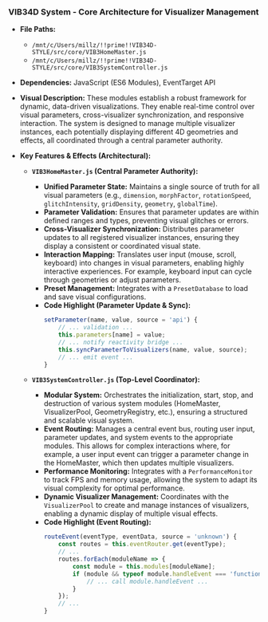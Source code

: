 
### VIB34D System - Core Architecture for Visualizer Management

*   **File Paths:**
    *   `/mnt/c/Users/millz/!!prime!!VIB34D-STYLE/src/core/VIB3HomeMaster.js`
    *   `/mnt/c/Users/millz/!!prime!!VIB34D-STYLE/src/core/VIB3SystemController.js`
*   **Dependencies:** JavaScript (ES6 Modules), EventTarget API
*   **Visual Description:** These modules establish a robust framework for dynamic, data-driven visualizations. They enable real-time control over visual parameters, cross-visualizer synchronization, and responsive interaction. The system is designed to manage multiple visualizer instances, each potentially displaying different 4D geometries and effects, all coordinated through a central parameter authority.
*   **Key Features & Effects (Architectural):**

    *   **`VIB3HomeMaster.js` (Central Parameter Authority):**
        *   **Unified Parameter State:** Maintains a single source of truth for all visual parameters (e.g., `dimension`, `morphFactor`, `rotationSpeed`, `glitchIntensity`, `gridDensity`, `geometry`, `globalTime`).
        *   **Parameter Validation:** Ensures that parameter updates are within defined ranges and types, preventing visual glitches or errors.
        *   **Cross-Visualizer Synchronization:** Distributes parameter updates to all registered visualizer instances, ensuring they display a consistent or coordinated visual state.
        *   **Interaction Mapping:** Translates user input (mouse, scroll, keyboard) into changes in visual parameters, enabling highly interactive experiences. For example, keyboard input can cycle through geometries or adjust parameters.
        *   **Preset Management:** Integrates with a `PresetDatabase` to load and save visual configurations.
        *   **Code Highlight (Parameter Update & Sync):**
            ```javascript
            setParameter(name, value, source = 'api') {
                // ... validation ...
                this.parameters[name] = value;
                // ... notify reactivity bridge ...
                this.syncParameterToVisualizers(name, value, source);
                // ... emit event ...
            }
            ```

    *   **`VIB3SystemController.js` (Top-Level Coordinator):**
        *   **Modular System:** Orchestrates the initialization, start, stop, and destruction of various system modules (HomeMaster, VisualizerPool, GeometryRegistry, etc.), ensuring a structured and scalable visual system.
        *   **Event Routing:** Manages a central event bus, routing user input, parameter updates, and system events to the appropriate modules. This allows for complex interactions where, for example, a user input event can trigger a parameter change in the HomeMaster, which then updates multiple visualizers.
        *   **Performance Monitoring:** Integrates with a `PerformanceMonitor` to track FPS and memory usage, allowing the system to adapt its visual complexity for optimal performance.
        *   **Dynamic Visualizer Management:** Coordinates with the `VisualizerPool` to create and manage instances of visualizers, enabling a dynamic display of multiple visual effects.
        *   **Code Highlight (Event Routing):**
            ```javascript
            routeEvent(eventType, eventData, source = 'unknown') {
                const routes = this.eventRouter.get(eventType);
                // ...
                routes.forEach(moduleName => {
                    const module = this.modules[moduleName];
                    if (module && typeof module.handleEvent === 'function') {
                        // ... call module.handleEvent ...
                    }
                });
                // ...
            }
            ```
